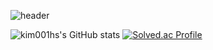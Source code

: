<!--
**kim001hs/kim001hs** is a ✨ _special_ ✨ repository because its `README.md` (this file) appears on your GitHub profile.
Here are some ideas to get you started:-->

![header](https://capsule-render.vercel.app/api?type=blur&height=200&text=Kim%20Hyun%20Seo&section=header&reversal=false&textBg=false&fontAlign=50&fontSize=50)


![kim001hs's GitHub stats](https://github-readme-stats.vercel.app/api?username=kim001hs&theme=graywhite&show_icons=true)
[![Solved.ac Profile](http://mazassumnida.wtf/api/v2/generate_badge?boj=kim001hs)](https://solved.ac/kim001hs/)


<!-- ![Footer](https://capsule-render.vercel.app/api?type=waving&height=100&color=gradient&section=footer&fontColor=FFFFFF&reversal=false&textBg=false&fontAlign=50) --!>
